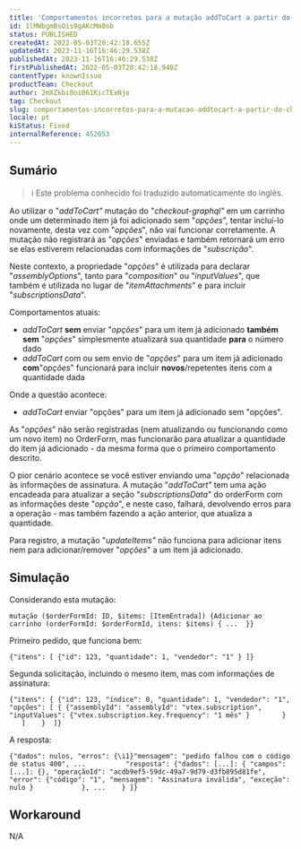 ```yaml
---
title: 'Comportamentos incorretos para a mutação addToCart a partir do checkout-graphql enquanto envia "opções" para itens já adicionados'
id: 1lMWbgmBsOis9gAKcMm8ob
status: PUBLISHED
createdAt: 2022-05-03T20:42:18.655Z
updatedAt: 2023-11-16T16:46:29.538Z
publishedAt: 2023-11-16T16:46:29.538Z
firstPublishedAt: 2022-05-03T20:42:18.940Z
contentType: knownIssue
productTeam: Checkout
author: 2mXZkbi0oi061KicTExNjo
tag: Checkout
slug: comportamentos-incorretos-para-a-mutacao-addtocart-a-partir-do-checkout-graphql-enquanto-envia-opcoes-para-itens-ja-adicionados
locale: pt
kiStatus: Fixed
internalReference: 452053
---
```


## Sumário

>ℹ️ Este problema conhecido foi traduzido automaticamente do inglês.

Ao utilizar o "_addToCart"_ mutação do "_checkout-graphql"_ em um carrinho onde um determinado item já foi adicionado sem "_opções_", tentar incluí-lo novamente, desta vez com "_opções_", não vai funcionar corretamente. A mutação não registrará as "_opções_" enviadas e também retornará um erro se elas estiverem relacionadas com informações de "_subscrição_".

Neste contexto, a propriedade "_opções_" é utilizada para declarar "_assemblyOptions_", tanto para "_composition_" ou "_inputValues_", que também é utilizada no lugar de "_itemAttachments_" e para incluir "_subscriptionsData_".

Comportamentos atuais:
- _addToCart_ **sem** enviar "_opções_" para um item já adicionado **também sem** "_opções_" simplesmente atualizará sua quantidade **para** o número dado
- _addToCart_ com ou sem envio de "_opções_" para um item já adicionado **com**"_opções_" funcionará para incluir **novos**/repetentes itens com a quantidade dada

Onde a questão acontece:
- _addToCart_ enviar "opções" para um item já adicionado sem "opções".

As "_opções_" não serão registradas (nem atualizando ou funcionando como um novo item) no OrderForm, mas funcionarão para atualizar a quantidade do item já adicionado - da mesma forma que o primeiro comportamento descrito.

O pior cenário acontece se você estiver enviando uma "_opção_" relacionada às informações de assinatura. A mutação "_addToCart"_ tem uma ação encadeada para atualizar a seção "_subscriptionsData_" do orderForm com as informações deste "_opção_", e neste caso, falhará, devolvendo erros para a operação - mas também fazendo a ação anterior, que atualiza a quantidade.

Para registro, a mutação "_updateItems"_ não funciona para adicionar itens nem para adicionar/remover "_opções_" a um item já adicionado.


## Simulação


Considerando esta mutação:

    mutação ($orderFormId: ID, $items: [ItemEntrada]) {Adicionar ao carrinho (orderFormId: $orderFormId, itens: $items) { ...  }}

Primeiro pedido, que funciona bem:

    {"itens": [ {"id": 123, "quantidade": 1, "vendedor": "1" } ]}

Segunda solicitação, incluindo o mesmo item, mas com informações de assinatura:

    {"itens": { {"id": 123, "índice": 0, "quantidade": 1, "vendedor": "1", "opções": [ { {"assemblyId": "assemblyId": "vtex.subscription", "inputValues": {"vtex.subscription.key.frequency": "1 mês" }        }     ]    }  ]}

A resposta:

    {"dados": nulos, "erros": {\i1}"mensagem": "pedido falhou com o código de status 400", ...          "resposta": {"dados": [...]: { "campos": [...]: {}, "operaçãoId": "acdb9ef5-59dc-49a7-9d79-d3fb895d81fe", "error": {"código": "1", "mensagem": "Assinatura inválida", "exceção": nulo }            }, ...    } ]}


## Workaround


N/A

